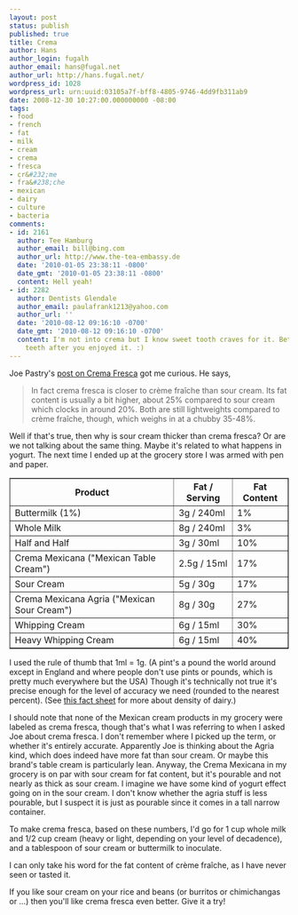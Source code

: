 ```yaml
---
layout: post
status: publish
published: true
title: Crema
author: Hans
author_login: fugalh
author_email: hans@fugal.net
author_url: http://hans.fugal.net/
wordpress_id: 1028
wordpress_url: urn:uuid:03105a7f-bff8-4805-9746-4dd9fb311ab9
date: 2008-12-30 10:27:00.000000000 -08:00
tags:
- food
- french
- fat
- milk
- cream
- crema
- fresca
- cr&#232;me
- fra&#238;che
- mexican
- dairy
- culture
- bacteria
comments:
- id: 2161
  author: Tee Hamburg
  author_email: bill@bing.com
  author_url: http://www.the-tea-embassy.de
  date: '2010-01-05 23:38:11 -0800'
  date_gmt: '2010-01-05 23:38:11 -0800'
  content: Hell yeah!
- id: 2282
  author: Dentists Glendale
  author_email: paulafrank1213@yahoo.com
  author_url: ''
  date: '2010-08-12 09:16:10 -0700'
  date_gmt: '2010-08-12 09:16:10 -0700'
  content: I'm not into crema but I know sweet tooth craves for it. Better brush your
    teeth after you enjoyed it. :)
---
```

<p>Joe Pastry's <a href="http://joepastry.web.aplus.net/index.php?title=crema_creme_fraiche&amp;more=1&amp;c=1&amp;tb=1&amp;pb=1">post on Crema Fresca</a> got me curious. He says,</p>

<blockquote>
    <p>In fact crema fresca is closer to crème fraîche than sour cream. Its fat
    content is usually a bit higher, about 25% compared to sour cream which
    clocks in around 20%. Both are still lightweights compared to crème fraîche,
    though, which weighs in at a chubby 35-48%.</p>
</blockquote>

<p>Well if that's true, then why is sour cream thicker than crema fresca? Or are
we not talking about the same thing. Maybe it's related to what happens in
yogurt. The next time I ended up at the grocery store I was armed with pen and
paper.</p>

<table border="1"><tr><th>Product</th><th>Fat / Serving</th><th>Fat Content</th></tr>
<tr><td>Buttermilk (1%)</td><td>3g / 240ml</td><td>1%</td></tr>
<tr><td>Whole Milk</td><td>8g / 240ml</td><td>3%</td></tr>
<tr><td>Half and Half</td><td>3g / 30ml</td><td>10%</td></tr>
<tr><td>Crema Mexicana ("Mexican Table Cream")</td><td>2.5g / 15ml</td><td>17%</td></tr>
<tr><td>Sour Cream</td><td>5g / 30g</td><td>17%</td></tr>
<tr><td>Crema Mexicana Agria ("Mexican Sour Cream")</td><td>8g / 30g</td><td>27%</td></tr>
<tr><td>Whipping Cream</td><td>6g / 15ml</td><td>30%</td></tr>
<tr><td>Heavy Whipping Cream</td><td>6g / 15ml</td><td>40%</td></tr>
</table>

<p>I used the rule of thumb that 1ml = 1g. (A pint's a pound the world around
except in England and where people don't use pints or pounds, which is pretty
much everywhere but the USA) Though it's technically not true it's precise
enough for the level of accuracy we need (rounded to the nearest percent). (See
<a href="http://hypertextbook.com/facts/2002/AliciaNoelleJones.shtml">this fact sheet</a>
for more about density of dairy.)</p>

<p>I should note that none of the Mexican cream products in my grocery were
labeled as crema fresca, though that's what I was referring to when I asked
Joe about crema fresca. I don't remember where I picked up the term, or whether
it's entirely accurate. Apparently Joe is thinking about the Agria kind, which
does indeed have more fat than sour cream. Or maybe this brand's table cream is
particularly lean. Anyway, the Crema Mexicana in my grocery is on par with sour
cream for fat content, but it's pourable and not nearly as thick as sour cream.
I imagine we have some kind of yogurt effect going on in the sour cream. I
don't know whether the agria stuff is less pourable, but I suspect it is just
as pourable since it comes in a tall narrow container.</p>

<p>To make crema fresca, based on these numbers, I'd go for 1
cup whole milk and 1/2 cup cream (heavy or light, depending on your level of
decadence), and a tablespoon of sour cream or buttermilk to inoculate.</p>

<p>I can only take his word for the fat content of crème fraîche, as I have never
seen or tasted it.</p>

<p>If you like sour cream on your rice and beans (or burritos or chimichangas or …) then you'll like crema fresca even better. Give it a try!</p>
